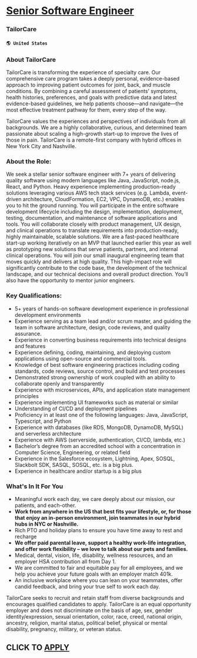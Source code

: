 # [Senior Software Engineer](https://www.remotewlb.com/apply/senior-software-engineer-66219)  
### TailorCare  
#### `🌎 United States`  

### About TailorCare

TailorCare is transforming the experience of specialty care. Our comprehensive care program takes a deeply personal, evidence-based approach to improving patient outcomes for joint, back, and muscle conditions. By combining a careful assessment of patients’ symptoms, health histories, preferences, and goals with predictive data and latest evidence-based guidelines, we help patients choose—and navigate—the most effective treatment pathway for them, every step of the way.

TailorCare values the experiences and perspectives of individuals from all backgrounds. We are a highly collaborative, curious, and determined team passionate about scaling a high-growth start-up to improve the lives of those in pain. TailorCare is a remote-first company with hybrid offices in New York City and Nashville.

### About the Role:

We seek a stellar senior software engineer with 7+ years of delivering quality software using modern languages like Java, JavaScript, node.js, React, and Python. Heavy experience implementing production-ready solutions leveraging various AWS tech stack services (e.g. Lambda, event-driven architecture, CloudFormation, EC2, VPC, DynamoDB, etc.) enables you to hit the ground running. You will participate in the entire software development lifecycle including the design, implementation, deployment, testing, documentation, and maintenance of software applications and tools. You will collaborate closely with product management, UX design, and clinical operations to translate requirements into production-ready, highly maintainable, scalable solutions. We are a fast-paced healthcare start-up working iteratively on an MVP that launched earlier this year as well as prototyping new solutions that serve patients, partners, and internal clinical operations. You will join our small inaugural
engineering team that moves quickly and delivers at high quality. This high-impact role will significantly contribute to the code base, the development of the technical landscape, and our technical decisions and overall product direction. You’ll also have the opportunity to mentor junior engineers.

### Key Qualifications:

  * 5+ years of hands-on software development experience in professional development environments
  * Experience serving as a team lead and/or scrum master, and guiding the team in software architecture, design, code reviews, and quality assurance.
  * Experience in converting business requirements into technical designs and features
  * Experience defining, coding, maintaining, and deploying custom applications using open-source and commercial tools.
  * Knowledge of best software engineering practices including coding standards, code reviews, source control, and build and test processes
  * Demonstrated strong ownership of work coupled with an ability to collaborate openly and transparently
  * Experience with microservices, APIs, and application state management principles
  * Experience implementing UI frameworks such as material or similar
  * Understanding of CI/CD and deployment pipelines
  * Proficiency in at least one of the following languages: Java, JavaScript, Typescript, and Python
  * Experience with databases (like RDS, MongoDB, DynamoDB, MySQL) and serverless architecture
  * Experience with AWS (serverside, authentication, CI/CD, lambda, etc.)
  * Bachelor’s degree from an accredited school with a concentration in Computer Science, Engineering, or related field
  * Experience in the Salesforce ecosystem, Lightning, Apex, SOSQL, Slackbolt SDK, SASQL, SOSQL, etc. is a big plus. 
  * Experience in healthcare and/or startup is a big plus

### What's In It For You

  * Meaningful work each day, we care deeply about our mission, our patients, and each-other. 
  * **Work from anywhere in the US that best fits your lifestyle, or, for those that enjoy an in-person environment, join teammates in our hybrid hubs in NYC or Nashville.**
  * Rich PTO and holiday plans to ensure you have time away to rest and recharge
  * **We offer paid parental leave, support a healthy work-life integration, and offer work flexibility – we love to talk about our pets and families.**
  * Medical, dental, vision, life, disability, wellness resources, and an employer HSA contribution all from Day 1. 
  * We are committed to fair and equitable pay for all employees, and we help you achieve your future goals with an employer match 401k.
  * An inclusive workplace where you can lean on your teammates, offer candid feedback, and bring your true self to work each day. 

TailorCare seeks to recruit and retain staff from diverse backgrounds and encourages qualified candidates to apply. TailorCare is an equal opportunity employer and does not discriminate on the basis of age, sex, gender identity/expression, sexual orientation, color, race, creed, national origin, ancestry, religion, marital status, political belief, physical or mental disability, pregnancy, military, or veteran status.

  
## CLICK TO [APPLY](https://www.remotewlb.com/apply/senior-software-engineer-66219)

